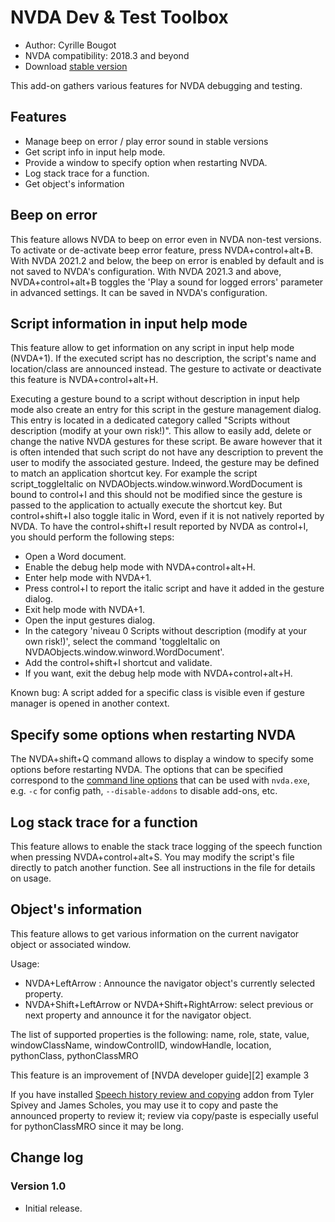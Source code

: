 # NVDA Dev & Test Toolbox

* Author: Cyrille Bougot
* NVDA compatibility: 2018.3 and beyond
* Download [stable version][1]

This add-on gathers various features for NVDA debugging and testing.

## Features

* Manage beep on error / play error sound in stable versions
* Get script info in input help mode.
* Provide a window to specify option when restarting NVDA.
* Log stack trace for a function.
* Get object's information

## Beep on error

This feature allows NVDA to beep on error even in NVDA non-test versions.
To activate or de-activate beep error feature, press NVDA+control+alt+B.
With NVDA 2021.2 and below, the beep on error is enabled by default and is not saved to NVDA's configuration.
With NVDA 2021.3 and above, NVDA+control+alt+B toggles the 'Play a sound for logged errors' parameter in advanced settings. It can be saved in NVDA's configuration.


## Script information in input help mode

This feature allow to get information on any script in input help mode (NVDA+1).
If the executed script has no description, the script's name and location/class are announced instead.
The gesture to activate or deactivate this feature is NVDA+control+alt+H.

Executing a gesture bound to a script without description in input help mode also create an entry for this script in the gesture management dialog.
This entry is located in a dedicated category called "Scripts without description (modify at your own risk!)".
This allow to easily add, delete or change the native NVDA gestures for these script.
Be aware however that it is often intended that such script do not have any description to prevent the user to modify the associated gesture.
Indeed, the gesture may be defined to match an application shortcut key.
For example the script script_toggleItalic on NVDAObjects.window.winword.WordDocument is bound to control+I and this should not be modified since the gesture is passed to the application to actually execute the shortcut key. But control+shift+I also toggle italic in Word, even if it is not natively reported by NVDA. To have the control+shift+I result reported by NVDA as control+I, you should perform the following steps:

* Open a Word document.
* Enable the debug help mode with NVDA+control+alt+H.
* Enter help mode with NVDA+1.
* Press control+I to report the italic script and have it added in the gesture dialog.
* Exit help mode with NVDA+1.
* Open the input gestures dialog.
* In the category 'niveau 0  Scripts without description (modify at your own risk!)', select the command 'toggleItalic on NVDAObjects.window.winword.WordDocument'.
* Add the control+shift+I shortcut and validate.
* If you want, exit the debug help mode with NVDA+control+alt+H.

Known bug: A script added for a specific class is visible even if gesture manager is opened in another context.

## Specify some options when restarting NVDA

The NVDA+shift+Q command allows to display a window to specify some options before restarting NVDA.
The options that can be specified correspond to the [command line options](https://www.nvaccess.org/files/nvda/documentation/userGuide.html#CommandLineOptions) that can be used with `nvda.exe`, e.g. `-c` for config path, `--disable-addons` to disable add-ons, etc.

## Log stack trace for a function

This feature allows to enable the stack trace logging of the speech function when pressing NVDA+control+alt+S. You may modify the script's file directly to patch another function.
See all instructions in the file for details on usage.

## Object's information

This feature allows to get various information on the current navigator object or associated window.

Usage:

* NVDA+LeftArrow : Announce the navigator object's currently selected property.
* NVDA+Shift+LeftArrow or NVDA+Shift+RightArrow: select previous or next property and announce it for the navigator object.

The list of supported properties is the following:
name, role, state, value, windowClassName, windowControlID, windowHandle, location, pythonClass, pythonClassMRO

This feature is an improvement of [NVDA developer guide][2] example 3

If you have installed [Speech history review and copying][3]  addon from Tyler Spivey and James Scholes, you may use it to copy and paste the announced property to review it;
review via copy/paste is especially useful for pythonClassMRO since it may be long.

## Change log

### Version 1.0

* Initial release.

[1]: https://addons.nvda-project.org/files/get.php?file=ndtt

[3]: https://addons.nvda-project.org/addons/speech_history.en.html

[4]: https://github.com/CyrilleB79/startupOptionWorkaround
